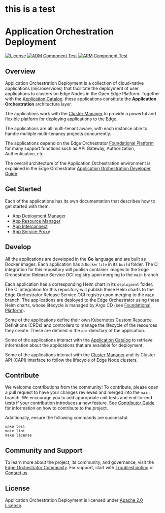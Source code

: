 <!--
SPDX-FileCopyrightText: (C) 2025 Intel Corporation
SPDX-License-Identifier: Apache-2.0
-->

# this is a test

# Application Orchestration Deployment

[![License](https://img.shields.io/badge/License-Apache%202.0-blue.svg)](https://opensource.org/licenses/Apache-2.0)
[![ADM Component Test](https://github.com/open-edge-platform/app-orch-deployment/actions/workflows/adm-component-test.yml/badge.svg)](https://github.com/open-edge-platform/app-orch-deployment/actions/workflows/adm-component-test.yml)
[![ARM Component Test](https://github.com/open-edge-platform/app-orch-deployment/actions/workflows/arm-component-test.yml/badge.svg)](https://github.com/open-edge-platform/app-orch-deployment/actions/workflows/arm-component-test.yml)

## Overview

Application Orchestration Deployment is a collection of cloud-native applications (microservices) that facilitate the
deployment of user applications to clusters on Edge Nodes in the Open Edge Platform. Together with the [Application Catalog],
these applications constitute the **Application Orchestration** architecture layer.

The applications work with the [Cluster Manager] to provide a powerful and flexible platform for deploying applications
to the Edge.

The applications are all multi-tenant aware, with each instance able to handle multiple multi-tenancy projects
concurrently.

The applications depend on the Edge Orchestrator [Foundational Platform] for many support functions such as API Gateway,
Authorization, Authentication, etc.

The overall architecture of the Application Orchestration environment is explained in the
Edge Orchestrator [Application Orchestration Developer Guide](https://literate-adventure-7vjeyem.pages.github.io/developer_guide/application_orchestration/application_orchestration_main.html).

## Get Started

Each of the applications has its own documentation that describes how to get started with them.

- [App Deployment Manager](app-deployment-manager/README.md)
- [App Resource Manager](app-resource-manager/README.md)
- [App Interconnect](app-interconnect/README.md)
- [App Service Proxy](app-service-proxy/README.md)

## Develop

All the applications are developed in the **Go** language and are built as Docker images. Each application has a `Dockerfile`
in its `build` folder. The CI integration for this repository will publish container images to the Edge Orchestrator
Release Service OCI registry upon merging to the `main` branch.

Each application has a corresponding Helm chart in its `deployment` folder. The CI integration for this repository will
publish these Helm charts to the Edge Orchestrator Release Service OCI registry upon merging to the `main` branch.
The applications are deployed to the Edge Orchestrator using these Helm charts, whose lifecycle is managed by
Argo CD (see [Foundational Platform]).

Some of the applications define their own Kubernetes Custom Resource Definitions (CRDs) and controllers to manage the
lifecycle of the resources they create. These are defined in the `api` directory of the application.

Some of the applications interact with the [Application Catalog] to retrieve information about the applications that
are available for deployment.

Some of the applications interact with the [Cluster Manager] and its Cluster API (CAPI) interface to follow the lifecycle
of Edge Node clusters.

## Contribute

We welcome contributions from the community! To contribute, please open a pull request to have your changes reviewed
and merged into the `main` branch. We encourage you to add appropriate unit tests and end-to-end tests if
your contribution introduces a new feature. See [Contributor Guide] for information on how to contribute to the project.

Additionally, ensure the following commands are successful:

```shell
make test
make lint
make license
```

## Community and Support

To learn more about the project, its community, and governance, visit the [Edge Orchestrator Community].
For support, start with [Troubleshooting] or [Contact us].

## License

Application Orchestration Deployment is licensed under [Apache 2.0 License].

[Application Catalog]: https://github.com/open-edge-platform/app-orch-catalog
[Cluster Manager]: https://github.com/open-edge-platform/cluster-manager
[Foundational Platform]: https://literate-adventure-7vjeyem.pages.github.io/developer_guide/foundational_platform/foundational_platform_main.html
[Contributor Guide]: https://docs.openedgeplatform.intel.com/edge-manage-docs/main/developer_guide/contributor_guide/index.html
[Troubleshooting]: https://docs.openedgeplatform.intel.com/edge-manage-docs/main/developer_guide/troubleshooting/index.html
[Contact us]: https://github.com/open-edge-platform
[Edge Orchestrator Community]: https://docs.openedgeplatform.intel.com/edge-manage-docs/main/index.html
[Apache 2.0 License]: LICENSES/Apache-2.0.txt
